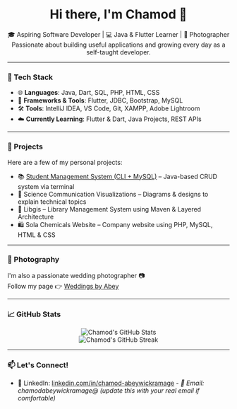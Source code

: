 <h1 align="center">Hi there, I'm Chamod 👋</h1>

<p align="center">
  🎓 Aspiring Software Developer | 💻 Java & Flutter Learner | 📸 Photographer <br>
  Passionate about building useful applications and growing every day as a self-taught developer.
</p>

---

### 🔧 Tech Stack
- 🌐 **Languages**: Java, Dart, SQL, PHP, HTML, CSS
- 🧰 **Frameworks & Tools**: Flutter, JDBC, Bootstrap, MySQL
- 🛠️ **Tools**: IntelliJ IDEA, VS Code, Git, XAMPP, Adobe Lightroom
- ☁️ **Currently Learning**: Flutter & Dart, Java Projects, REST APIs

---

### 🚀 Projects
Here are a few of my personal projects:
- 📚 [Student Management System (CLI + MySQL)](https://github.com/ChamodLa/student-management-system) – Java-based CRUD system via terminal
- 🧪 Science Communication Visualizations – Diagrams & designs to explain technical topics
- 🧵 Libgis – Library Management System using Maven & Layered Architecture
- 🛍️ Sola Chemicals Website – Company website using PHP, MySQL, HTML & CSS

---

### 📸 Photography
I'm also a passionate wedding photographer 📷  
Follow my page 👉 [Weddings by Abey](https://www.instagram.com/weddingsbyabey)

---

### 📈 GitHub Stats
<p align="center">
  <img src="https://github-readme-stats.vercel.app/api?username=ChamodLa&show_icons=true&theme=radical" alt="Chamod's GitHub Stats" />
  <br>
  <img src="https://github-readme-streak-stats.herokuapp.com/?user=ChamodLa&theme=radical" alt="Chamod's GitHub Streak" />
</p>

---

### 📫 Let's Connect!
- 💼 LinkedIn: [linkedin.com/in/chamod-abeywickramage](#)
*- 📧 Email: chamodabeywickramage@ *(update this with your real email if comfortable)**
